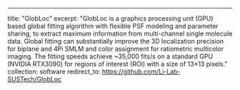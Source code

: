 ---
title: "GlobLoc"
excerpt: "GlobLoc is a graphics processing unit (GPU) based global fitting algorithm with flexible PSF modeling and parameter sharing, to extract maximum information from multi-channel single molecule data. Global fitting can substantially improve the 3D localization precision for biplane and 4Pi SMLM and color assignment for ratiometric multicolor imaging. The fitting speeds achieve ~35,000 fits/s on a standard GPU (NVIDIA RTX3090) for regions of interest (ROI) with a size of 13×13 pixels."
collection: software
redirect_to: https://github.com/Li-Lab-SUSTech/GlobLoc
